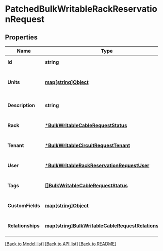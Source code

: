 # PatchedBulkWritableRackReservationRequest

## Properties
Name | Type | Description | Notes
------------ | ------------- | ------------- | -------------
**Id** | **string** |  | [default to null]
**Units** | [**map[string]Object**](.md) | List of rack unit numbers to reserve | [optional] [default to null]
**Description** | **string** |  | [optional] [default to null]
**Rack** | [***BulkWritableCableRequestStatus**](BulkWritableCableRequest_status.md) |  | [optional] [default to null]
**Tenant** | [***BulkWritableCircuitRequestTenant**](BulkWritableCircuitRequest_tenant.md) |  | [optional] [default to null]
**User** | [***BulkWritableRackReservationRequestUser**](BulkWritableRackReservationRequest_user.md) |  | [optional] [default to null]
**Tags** | [**[]BulkWritableCableRequestStatus**](BulkWritableCableRequest_status.md) |  | [optional] [default to null]
**CustomFields** | [**map[string]Object**](.md) |  | [optional] [default to null]
**Relationships** | [**map[string]BulkWritableCableRequestRelationships**](BulkWritableCableRequest_relationships.md) |  | [optional] [default to null]

[[Back to Model list]](../README.md#documentation-for-models) [[Back to API list]](../README.md#documentation-for-api-endpoints) [[Back to README]](../README.md)

